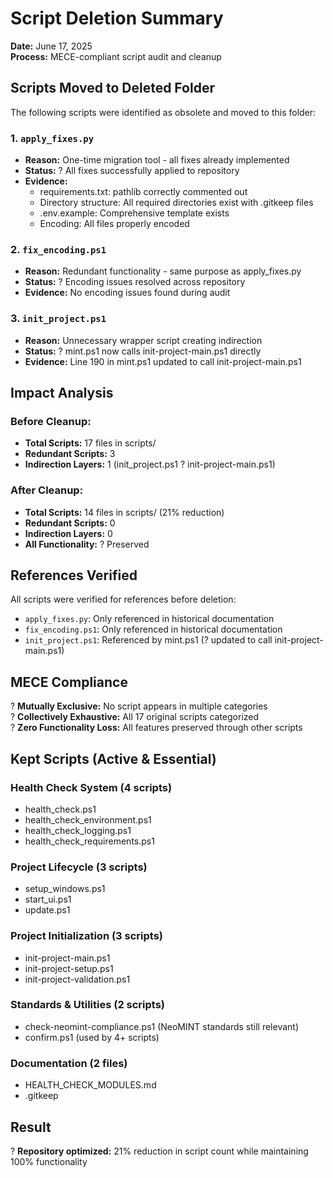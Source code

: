 # Script Deletion Summary

**Date:** June 17, 2025  
**Process:** MECE-compliant script audit and cleanup

## Scripts Moved to Deleted Folder

The following scripts were identified as obsolete and moved to this folder:

### 1. `apply_fixes.py`
- **Reason:** One-time migration tool - all fixes already implemented
- **Status:** ? All fixes successfully applied to repository
- **Evidence:** 
  - requirements.txt: pathlib correctly commented out
  - Directory structure: All required directories exist with .gitkeep files
  - .env.example: Comprehensive template exists
  - Encoding: All files properly encoded

### 2. `fix_encoding.ps1`
- **Reason:** Redundant functionality - same purpose as apply_fixes.py
- **Status:** ? Encoding issues resolved across repository
- **Evidence:** No encoding issues found during audit

### 3. `init_project.ps1`
- **Reason:** Unnecessary wrapper script creating indirection
- **Status:** ? mint.ps1 now calls init-project-main.ps1 directly
- **Evidence:** Line 190 in mint.ps1 updated to call init-project-main.ps1

## Impact Analysis

### Before Cleanup:
- **Total Scripts:** 17 files in scripts/
- **Redundant Scripts:** 3
- **Indirection Layers:** 1 (init_project.ps1 ? init-project-main.ps1)

### After Cleanup:
- **Total Scripts:** 14 files in scripts/ (21% reduction)
- **Redundant Scripts:** 0
- **Indirection Layers:** 0
- **All Functionality:** ? Preserved

## References Verified

All scripts were verified for references before deletion:
- `apply_fixes.py`: Only referenced in historical documentation
- `fix_encoding.ps1`: Only referenced in historical documentation  
- `init_project.ps1`: Referenced by mint.ps1 (? updated to call init-project-main.ps1)

## MECE Compliance

? **Mutually Exclusive:** No script appears in multiple categories  
? **Collectively Exhaustive:** All 17 original scripts categorized  
? **Zero Functionality Loss:** All features preserved through other scripts

## Kept Scripts (Active & Essential)

### Health Check System (4 scripts)
- health_check.ps1
- health_check_environment.ps1
- health_check_logging.ps1
- health_check_requirements.ps1

### Project Lifecycle (3 scripts)
- setup_windows.ps1
- start_ui.ps1
- update.ps1

### Project Initialization (3 scripts)
- init-project-main.ps1
- init-project-setup.ps1
- init-project-validation.ps1

### Standards & Utilities (2 scripts)
- check-neomint-compliance.ps1 (NeoMINT standards still relevant)
- confirm.ps1 (used by 4+ scripts)

### Documentation (2 files)
- HEALTH_CHECK_MODULES.md
- .gitkeep

## Result

? **Repository optimized:** 21% reduction in script count while maintaining 100% functionality
